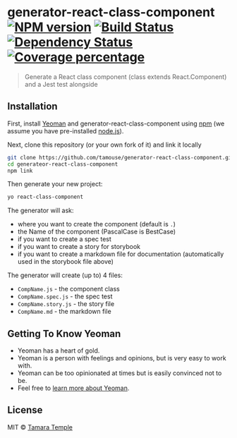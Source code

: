 # generator-react-class-component [![NPM version][npm-image]][npm-url] [![Build Status][travis-image]][travis-url] [![Dependency Status][daviddm-image]][daviddm-url] [![Coverage percentage][coveralls-image]][coveralls-url]
> Generate a React class component (class extends React.Component) and a Jest test alongside

## Installation

First, install [Yeoman](http://yeoman.io) and generator-react-class-component using [npm](https://www.npmjs.com/) (we assume you have pre-installed [node.js](https://nodejs.org/)).

Next, clone this repository (or your own fork of it) and link it locally

```bash
git clone https://github.com/tamouse/generator-react-class-component.git
cd generateor-react-class-component
npm link
```

Then generate your new project:

```bash
yo react-class-component
```

The generator will ask:

- where you want to create the component (default is `.`)
- the Name of the component (PascalCase is BestCase)
- if you want to create a spec test
- if you want to create a story for storybook
- if you want to create a markdown file for documentation (automatically used in the storybook file above)

The generator will create (up to) 4 files:

- `CompName.js` - the component class
- `CompName.spec.js` - the spec test
- `CompName.story.js` - the story file
- `CompName.md` - the markdown file

## Getting To Know Yeoman

 * Yeoman has a heart of gold.
 * Yeoman is a person with feelings and opinions, but is very easy to work with.
 * Yeoman can be too opinionated at times but is easily convinced not to be.
 * Feel free to [learn more about Yeoman](http://yeoman.io/).

## License

MIT © [Tamara Temple](https://github.com/tamouse)


[npm-image]: https://badge.fury.io/js/generator-react-class-component.svg
[npm-url]: https://npmjs.org/package/generator-react-class-component
[travis-image]: https://travis-ci.org/tamouse/generator-react-class-component.svg?branch=master
[travis-url]: https://travis-ci.org/tamouse/generator-react-class-component
[daviddm-image]: https://david-dm.org/tamouse/generator-react-class-component.svg?theme=shields.io
[daviddm-url]: https://david-dm.org/tamouse/generator-react-class-component
[coveralls-image]: https://coveralls.io/repos/tamouse/generator-react-class-component/badge.svg
[coveralls-url]: https://coveralls.io/r/tamouse/generator-react-class-component
